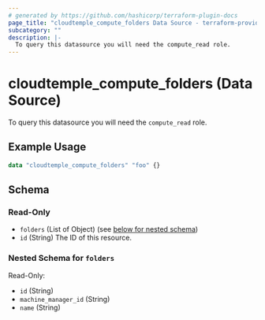```yaml
---
# generated by https://github.com/hashicorp/terraform-plugin-docs
page_title: "cloudtemple_compute_folders Data Source - terraform-provider-cloudtemple"
subcategory: ""
description: |-
  To query this datasource you will need the compute_read role.
---
```


# cloudtemple_compute_folders (Data Source)

To query this datasource you will need the `compute_read` role.

## Example Usage

```terraform
data "cloudtemple_compute_folders" "foo" {}
```

<!-- schema generated by tfplugindocs -->
## Schema

### Read-Only

- `folders` (List of Object) (see [below for nested schema](#nestedatt--folders))
- `id` (String) The ID of this resource.

<a id="nestedatt--folders"></a>
### Nested Schema for `folders`

Read-Only:

- `id` (String)
- `machine_manager_id` (String)
- `name` (String)



